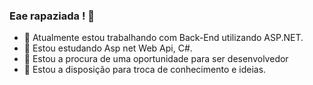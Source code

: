 ###  Eae rapaziada ! 👋

- 🔭 Atualmente estou trabalhando com Back-End utilizando ASP.NET.
- 🌱 Estou estudando Asp net Web Api, C#.
- 👯 Estou a procura de uma oportunidade para ser desenvolvedor
- 💬 Estou a disposição para troca de conhecimento e ideias.

